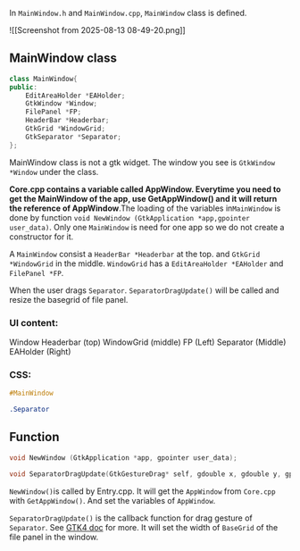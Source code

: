 In `MainWindow.h` and `MainWindow.cpp`, `MainWindow` class is defined.

![[Screenshot from 2025-08-13 08-49-20.png]]
## MainWindow class

```cpp
class MainWindow{
public:
    EditAreaHolder *EAHolder;
    GtkWindow *Window;
    FilePanel *FP;
    HeaderBar *Headerbar;
    GtkGrid *WindowGrid;
    GtkSeparator *Separator;
};
```

MainWindow class is not a gtk widget. The window you see is `GtkWindow *Window` under the class.

**Core.cpp contains a variable called AppWindow. Everytime you need to get the MainWindow of the app, use GetAppWindow() and it will return the reference of AppWindow**.The loading of the variables in`MainWindow` is done by function `void NewWindow (GtkApplication *app,gpointer user_data)`. Only one `MainWindow` is need for one app so we do not create a constructor for it.

A `MainWindow` consist a `HeaderBar *Headerbar` at the top. and `GtkGrid *WindowGrid` in the middle. `WindowGrid` has a `EditAreaHolder *EAHolder` and `FilePanel *FP`. 

When the user drags `Separator`. `SeparatorDragUpdate()` will be called and resize the basegrid of file panel.

### UI content:
Window
     Headerbar (top)
     WindowGrid (middle)
	     FP (Left)
	     Separator (Middle)
	     EAHolder (Right)


### CSS:
```css
#MainWindow

.Separator
```


## Function

```C++
void NewWindow (GtkApplication *app, gpointer user_data);

void SeparatorDragUpdate(GtkGestureDrag* self, gdouble x, gdouble y, gpointer user_data);
```
`NewWindow()`is called by Entry.cpp. It will get the `AppWindow` from `Core.cpp` with `GetAppWindow()`. And set the variables of `AppWindow`. 

`SeparatorDragUpdate()` is the callback function for drag gesture of `Separator`. See [GTK4 doc](https://docs.gtk.org/gtk4/signal.GestureDrag.drag-update.html) for more. It will set the width of `BaseGrid` of the file panel in the window.